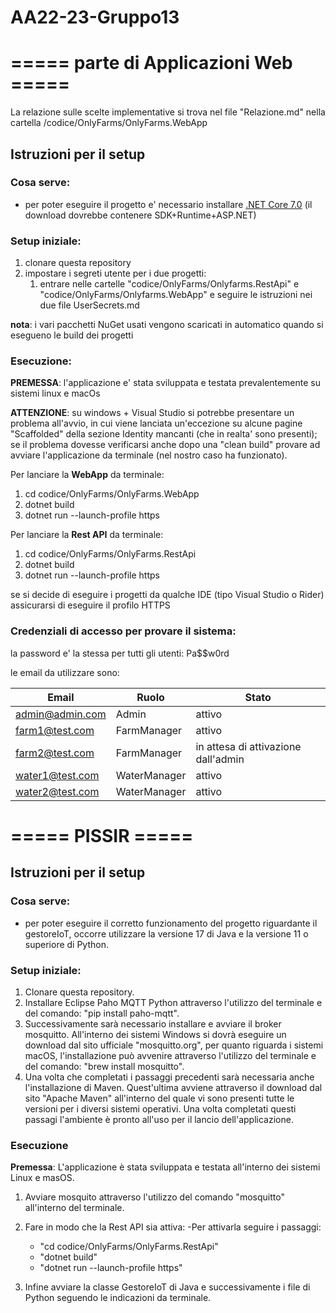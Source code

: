 # AA22-23-Gruppo13

# ===== parte di Applicazioni Web =====
La relazione sulle scelte implementative si trova nel file "Relazione.md" nella cartella /codice/OnlyFarms/OnlyFarms.WebApp

## Istruzioni per il setup

### Cosa serve:
- per poter eseguire il progetto e' necessario installare [.NET Core 7.0](https://dotnet.microsoft.com/en-us/download) (il download dovrebbe contenere SDK+Runtime+ASP.NET)

### Setup iniziale:
1) clonare questa repository
2) impostare i segreti utente per i due progetti:
   1) entrare nelle cartelle "codice/OnlyFarms/Onlyfarms.RestApi" e "codice/OnlyFarms/Onlyfarms.WebApp" e seguire le istruzioni nei due file UserSecrets.md
   
**nota**: i vari pacchetti NuGet usati vengono scaricati in automatico quando si esegueno le build dei progetti

### Esecuzione:
**PREMESSA**: l'applicazione e' stata sviluppata e testata prevalentemente su sistemi linux e macOs

**ATTENZIONE**:
su windows + Visual Studio si potrebbe presentare un problema all'avvio, in cui viene lanciata un'eccezione su alcune pagine "Scaffolded" della sezione Identity mancanti (che in realta' sono presenti);
se il problema dovesse verificarsi anche dopo una "clean build" provare ad avviare l'applicazione da terminale (nel nostro caso ha funzionato).

Per lanciare la **WebApp** da terminale:
1) cd codice/OnlyFarms/OnlyFarms.WebApp
2) dotnet build
3) dotnet run --launch-profile https

Per lanciare la **Rest API** da terminale:
1) cd codice/OnlyFarms/OnlyFarms.RestApi
2) dotnet build
3) dotnet run --launch-profile https

se si decide di eseguire i progetti da qualche IDE (tipo Visual Studio o Rider) assicurarsi di eseguire il profilo HTTPS

### Credenziali di accesso per provare il sistema:

la password e' la stessa per tutti gli utenti: Pa$$w0rd

le email da utilizzare sono:

| Email           | Ruolo | Stato |
|-----------------| --- | --- |
| admin@admin.com | Admin | attivo |
| farm1@test.com  | FarmManager | attivo |
| farm2@test.com  | FarmManager | in attesa di attivazione dall'admin |
| water1@test.com | WaterManager | attivo |
| water2@test.com | WaterManager | attivo |



# ===== PISSIR =====

## Istruzioni per il setup

### Cosa serve:
- per poter eseguire il corretto funzionamento del progetto riguardante il gestoreIoT, occorre utilizzare la versione 17 di Java e la versione 11 o superiore di Python.

### Setup iniziale:
1) Clonare questa repository.
2) Installare Eclipse Paho MQTT Python attraverso l'utilizzo del terminale e del comando: "pip install paho-mqtt".
3) Successivamente sarà necessario installare e avviare il broker mosquitto. All'interno dei sistemi Windows si dovrà eseguire un download dal sito ufficiale "mosquitto.org", per quanto riguarda i sistemi macOS, l'installazione può avvenire attraverso l'utilizzo del terminale e del comando: "brew install mosquitto".
4) Una volta che completati i passaggi precedenti sarà necessaria anche l'installazione di Maven. Quest'ultima avviene attraverso il download dal sito "Apache Maven" all'interno del quale vi sono presenti tutte le versioni per i diversi sistemi operativi. 
Una volta completati questi passagi l'ambiente è pronto all'uso per il lancio dell'applicazione.

### Esecuzione

**Premessa**: L'applicazione è stata sviluppata e testata all'interno dei sistemi Linux e masOS.

1. Avviare mosquito attraverso l'utilizzo del comando "mosquitto" all'interno del terminale.
2. Fare in modo che la Rest API sia attiva:
   -Per attivarla seguire i passaggi:
      - "cd codice/OnlyFarms/OnlyFarms.RestApi"
      - "dotnet build"
      - "dotnet run --launch-profile https"

3. Infine avviare la classe GestoreIoT di Java e successivamente i file di Python seguendo le indicazioni da terminale.
